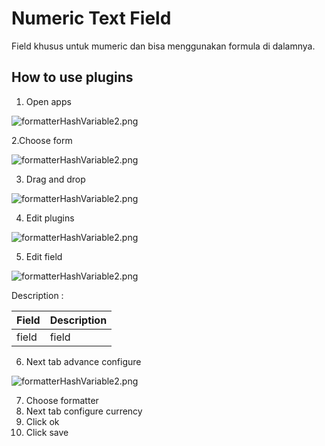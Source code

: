 # Numeric Text Field

Field khusus untuk mumeric dan bisa menggunakan formula di dalamnya.

## How to use plugins

1. Open apps

<img src="https://raw.githubusercontent.com/kinnara-digital-studio/kecak-workflow/master/docs/assets/.png" alt="formatterHashVariable2.png" />


2.Choose form

<img src="https://raw.githubusercontent.com/kinnara-digital-studio/kecak-workflow/master/docs/assets/.png" alt="formatterHashVariable2.png" />


3. Drag and drop

<img src="https://raw.githubusercontent.com/kinnara-digital-studio/kecak-workflow/master/docs/assets/.png" alt="formatterHashVariable2.png" />


4. Edit plugins

<img src="https://raw.githubusercontent.com/kinnara-digital-studio/kecak-workflow/master/docs/assets/.png" alt="formatterHashVariable2.png" />


5. Edit field

<img src="https://raw.githubusercontent.com/kinnara-digital-studio/kecak-workflow/master/docs/assets/.png" alt="formatterHashVariable2.png" />

Description :

|Field |Description|
|-|-|
|field|field|
6. Next tab advance configure

<img src="https://raw.githubusercontent.com/kinnara-digital-studio/kecak-workflow/master/docs/assets/.png" alt="formatterHashVariable2.png" />


7. Choose formatter
8. Next tab configure currency
9. Click ok
10. Click save
